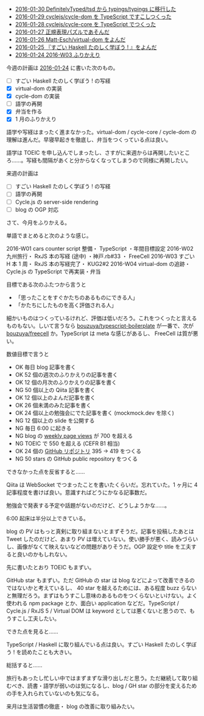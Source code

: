 - [2016-01-30 DefinitelyTyped/tsd から typings/typings に移行した][2016-01-30]
- [2016-01-29 cyclejs/cycle-dom を TypeScript ですこしつくった][2016-01-29]
- [2016-01-28 cyclejs/cycle-core を TypeScript でつくった][2016-01-28]
- [2016-01-27 正規表現パズルであそんだ][2016-01-27]
- [2016-01-26 Matt-Esch/virtual-dom をよんだ][2016-01-26]
- [2016-01-25 『すごい Haskell たのしく学ぼう ! 』をよんだ][2016-01-25]
- [2016-01-24 2016-W03 ふりかえり][2016-01-24]

今週の計画は [2016-01-24][] に書いた次のもの。

- [ ] すごい Haskell たのしく学ぼう ! の写経
- [x] virtual-dom の実装
- [x] cycle-dom の実装
- [ ] 語学の再開
- [x] 弁当を作る
- [x] 1 月のふりかえり

語学や写経はまったく進まなかった。virtual-dom / cycle-core / cycle-dom の理解は進んだ。早寝早起きを徹底し、弁当をつくっている点は良い。

語学は TOEIC を申し込んでしまったし、さすがに来週からは再開したいところ……。写経も間隔があくと分からなくなってしまうので同様に再開したい。

来週の計画は

- [ ] すごい Haskell たのしく学ぼう ! の写経
- [ ] 語学の再開
- [ ] Cycle.js の server-side rendering
- [ ] blog の OGP 対応

さて、今月をふりかえる。

単語でまとめると次のような感じ。

2016-W01 cars counter script 整備・ TypeScript ・年間目標設定
2016-W02 九州旅行・ RxJS 本の写経 (途中) ・神戸.rb#33 ・ FreeCell
2016-W03 すごい H 本 1 周・ RxJS 本の写経完了・ KUG2#2
2016-W04 virtual-dom の追跡・ Cycle.js の TypeScript で再実装・弁当

目標である次のふたつから言うと

- 「思ったことをすぐかたちのあるものにできる人」
- 「かたちにしたものを高く評価される人」

細かいものはつくっているけれど、評価は低いだろう。これをつくったと言えるものもない。しいて言うなら [bouzuya/typescript-boilerplate][] が一番で、次が [bouzuya/freecell][] か。TypeScript は meta な感じがあるし、 FreeCell は質が悪い。

数値目標で言うと

- OK 毎日 blog 記事を書く
- OK 52 個の週次のふりかえりの記事を書く
- OK 12 個の月次のふりかえりの記事を書く
- NG 50 個以上の Qiita 記事を書く
- OK 12 個以上のよんだ記事を書く
- OK 26 個未満のみた記事を書く
- OK 24 個以上の勉強会にでた記事を書く (mockmock.dev を除く)
- NG 12 個以上の slide を公開する
- NG 毎日 6:00 に起きる
- NG blog の [weekly page views](http://graph.hatena.ne.jp/bouzuya/weekly-pageviews/)  が 700 を超える
- NG TOEIC で 550 を超える (CEFR B1 相当)
- OK 24 個の [GitHub リポジトリ](http://graph.hatena.ne.jp/bouzuya/GitHub%20Public%20Repos/) 395 → 419 をつくる
- NG 50 stars の GitHub public repository をつくる

できなかった点を反省すると……

Qiita は WebSocket でつまったことを書いたくらいだ。忘れていた。1 ヶ月に 4 記事程度を書けば良い。意識すればどうにかなる記事数だ。

勉強会で発表する予定や話題がないのだけど、どうしようかな……。

6:00 起床は半分以上できている。

blog の PV はもっと真剣に取り組まないとまずそうだ。記事を投稿したあとは Tweet したのだけど、あまり PV は増えていない。使い勝手が悪く、読みづらいし、画像がなくて映えないなどの問題がありそうだ。OGP 設定や title を工夫すると良いのかもしれない。

先に書いたとおり TOEIC もまずい。

GitHub star もまずい。ただ GitHub の star は blog などによって改善できるのではないかと考えているし、 40 star を越えるためには、ある程度 buzz らないと無理だろう。まずはもうすこし意味のあるものをつくらないといけない。よく使われる npm package とか、面白い application などだ。TypeScript / Cycle.js / RxJS 5 / Virtual DOM は keyword としては悪くないと思うので、もうすこし工夫したい。

できた点を見ると……

TypeScript / Haskell に取り組んでいる点は良い。すごい Haskell たのしく学ぼう ! を読めたことも大きい。

総括すると……

旅行もあったし忙しい中ではまずまずな滑り出しだと思う。ただ継続して取り組むべき、読書・語学が弱いのは気になるし、blog / GH star の部分を変えるための手を入れられていないのも気になる。

来月は生活習慣の徹底・ blog の改善に取り組みたい。

[2016-01-24]: http://blog.bouzuya.net/2016/01/24/
[2016-01-25]: http://blog.bouzuya.net/2016/01/25/
[2016-01-26]: http://blog.bouzuya.net/2016/01/26/
[2016-01-27]: http://blog.bouzuya.net/2016/01/27/
[2016-01-28]: http://blog.bouzuya.net/2016/01/28/
[2016-01-29]: http://blog.bouzuya.net/2016/01/29/
[2016-01-30]: http://blog.bouzuya.net/2016/01/30/
[bouzuya/freecell]: https://github.com/bouzuya/freecell
[bouzuya/typescript-boilerplate]: https://github.com/bouzuya/typescript-boilerplate
